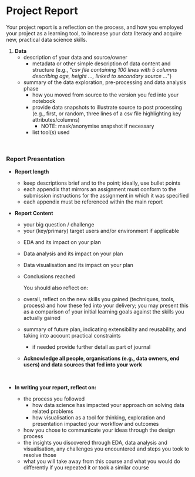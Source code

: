 # Project Report

Your project report is a reflection on the process, and how you employed your project as a learning tool, to increase your data literacy and acquire new, practical data science skills. 

<!-- Please use __minimum font size 11 and reasonable margins__ for written sections of your submission. <br /><br /> 

In the final submission, please include the following items (1-4) as appendices to your report. Your report and all appendices __must be submitted as a single file__. 

<a name = "appendices"></a>

1. __Implementation__
    * one of the following, set up to use your intended delivery method (or as close to this as you can simulate):
        * a link to a website or other online space containing your solution (ensure this works in any modern, standard web browser)
        * a single file (ideally as PDF or other non-editable format) containing of a static solution, e.g., as a report, slideshow, mini booklet, data comic, infographic or any other format that demonstrates your solution
    
    __NOTE__ do NOT submit your project as a collection of files, collate any such into a single file or site as above

1. __Snapshots &ndash; Overview + Detail__
    * 3-5 annotated snapshots showing key elements (each must fit on one side of A4)
    * 1st snapshot must show the overview or start page of your visualisation
    * the remaining snapshots (up to 4) should show one of:
        1. a sequence illustrating how a user would step through your solution
        1. detail, by drilling down from the overview, for one or two selected elements in your “story”, what you want to communicate to your target user(s)

    * you may, especially if you have an interactive or a relatively complex solution, record a video (up to 90s) giving an overview of your solution. -->

1. __Data__ 
    * description of your data and source/owner
        * metadata or other simple description of data content and structure (e.g., "_csv file containing 100 lines with 5 columns describing age, height ..., linked to secondary source ..._")
    * summary of the data exploration, pre-processing and data analysis phase
        * how you moved from source to the version you fed into your notebook
        * provide data snapshots to illustrate source to post processing (e.g., first, or random, three lines of a csv file highlighting key attributes/columns)
            * NOTE: mask/anonymise snapshot if necessary
        * list tool(s) used

<!-- 1. __Journal__
    * documenting the process you followed
    * you decide how to present this, but it should show, e.g., "...initial brief delivered, update to brief based on EDA, change in dataset due to X..."
    * more detail if needed on your plan for future work -->
    
<p>&nbsp;</p>
<a name = "report_"></a>

### Report Presentation

* __Report length__
    * keep descriptions brief and to the point; ideally, use bullet points
    * each appendix that mirrors an assignment must conform to the submission instructions for the assignment in which it was specified 
    * each appendix must be referenced within the main report 

* __Report Content__
    * your big question / challenge 
    * your (key/primary) target users and/or environment if applicable  

   <!-- * annotated design sketches
        * highlight which ideas you kept, which you rejected, and why. Justify your decisions using concepts from the lectures, any additional research and feedback from 
      * _this should forward reference also to an appendix containing the final version of your design_     -->
      
    * EDA and its impact on your plan
    * Data analysis and its impact on your plan
    * Data visualisation and its impact on your plan
    * Conclusions reached
 
      You should also reflect on:
      
    * overall, reflect on the new skills you gained (techniques, tools, process) and how these fed into your delivery; you may present this as a comparison of your initial learning goals against the skills you actually gained
    * summary of future plan, indicating extensibility and reusability, and taking into account practical constraints
         * if needed provide further detail as part of journal 

    * __Acknowledge all people, organisations (e.g., data owners, end users) and data sources that fed into your work__

<p>&nbsp;</p>

* __In writing your report, reflect on:__

    * the process you followed
        * how data science has impacted your approach on solving data related problems
        * how visualisation as a tool for thinking, exploration and presentation impacted your workflow and outcomes
    * how you chose to communicate your ideas through the design process
    * the insights you discovered through EDA, data analysis and visualisation, any challenges you encountered and steps you took to resolve those
    * what you will take away from this course and what you would do differently if you repeated it or took a similar course


